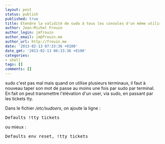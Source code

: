 ```yaml
---
layout: post
status: publish
published: true
title: Etendre la validité de sudo à tous les consoles d'un même utilisateur
author: Jean-Michel Frouin
author_login: jmfrouin
author_email: jm@frouin.me
author_url: http://frouin.me
date: '2013-02-13 07:33:36 +0100'
date_gmt: '2013-02-13 06:33:36 +0100'
categories:
- shell
tags: []
comments: []
---
```

<p>sudo c'est pas mal mais quand on utilise plusieurs terminaux, il faut à nouveau taper son mot de passe au moins une fois par sudo par terminal.<br />
En fait on peut transmettre l'élévation d'un user, via sudo, en passant par les tickets tty.</p>
<p>Dans le fichier <em>/etc/sudoers</em>, on ajoute la ligne :</p>
<pre class="brush:shell">Defaults !tty_tickets</pre>
<p>ou mieux :</p>
<pre class="brush:shell">Defaults env_reset, !tty_tickets</pre>
<!-- Matomo -->
<script type="text/javascript">
  var _paq = window._paq || [];
  /* tracker methods like "setCustomDimension" should be called before "trackPageView" */
  _paq.push(['trackPageView']);
  _paq.push(['enableLinkTracking']);
  (function() {
    var u="//stats.frouin.me/";
    _paq.push(['setTrackerUrl', u+'matomo.php']);
    _paq.push(['setSiteId', '1']);
    var d=document, g=d.createElement('script'), s=d.getElementsByTagName('script')[0];
    g.type='text/javascript'; g.async=true; g.defer=true; g.src=u+'matomo.js'; s.parentNode.insertBefore(g,s);
  })();
</script>
<!-- End Matomo Code -->

